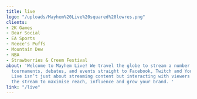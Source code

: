 ```yaml
---
title: live
logo: "/uploads/Mayhem%20Live%20squared%20lowres.png"
clients:
- 2K Games
- Bear Social
- EA Sports
- Reece's Puffs
- Mountain Dew
- NBA
- Strawberries & Creem Festival
about: 'Welcome to Mayhem Live! We travel the globe to stream a number of concerts,
  tournaments, debates, and events straight to Facebook, Twitch and YouTube. Mayhem
  Live isn’t just about streaming content but interacting with viewers throughout
  the stream to maximise reach, influence and grow your brand. '
link: "/live"
---
```


